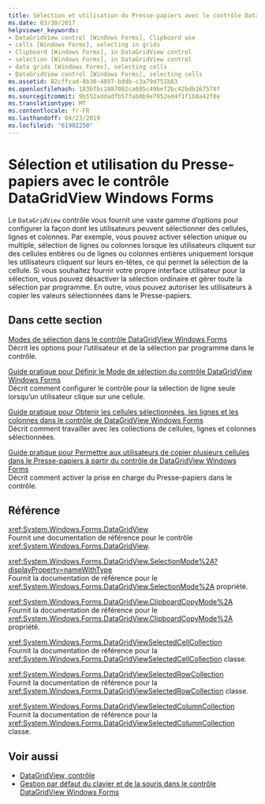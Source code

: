 ```yaml
---
title: Sélection et utilisation du Presse-papiers avec le contrôle DataGridView Windows Forms
ms.date: 03/30/2017
helpviewer_keywords:
- DataGridView control [Windows Forms], Clipboard use
- cells [Windows Forms], selecting in grids
- Clipboard [Windows Forms], in DataGridView control
- selection [Windows Forms], in DataGridView control
- data grids [Windows Forms], selecting cells
- DataGridView control [Windows Forms], selecting cells
ms.assetid: 82cffcad-8b30-4897-bddb-c3a79d751b83
ms.openlocfilehash: 1836fbc1887082ca685c49bef2bc42bdb167578f
ms.sourcegitcommit: 9b552addadfb57fab0b9e7852ed4f1f1b8a42f8e
ms.translationtype: MT
ms.contentlocale: fr-FR
ms.lasthandoff: 04/23/2019
ms.locfileid: "61902250"
---
```

# <a name="selection-and-clipboard-use-with-the-windows-forms-datagridview-control"></a>Sélection et utilisation du Presse-papiers avec le contrôle DataGridView Windows Forms
Le `DataGridView` contrôle vous fournit une vaste gamme d’options pour configurer la façon dont les utilisateurs peuvent sélectionner des cellules, lignes et colonnes. Par exemple, vous pouvez activer sélection unique ou multiple, sélection de lignes ou colonnes lorsque les utilisateurs cliquent sur des cellules entières ou de lignes ou colonnes entières uniquement lorsque les utilisateurs cliquent sur leurs en-têtes, ce qui permet la sélection de la cellule. Si vous souhaitez fournir votre propre interface utilisateur pour la sélection, vous pouvez désactiver la sélection ordinaire et gérer toute la sélection par programme. En outre, vous pouvez autoriser les utilisateurs à copier les valeurs sélectionnées dans le Presse-papiers.  
  
## <a name="in-this-section"></a>Dans cette section  
 [Modes de sélection dans le contrôle DataGridView Windows Forms](selection-modes-in-the-windows-forms-datagridview-control.md)  
 Décrit les options pour l’utilisateur et de la sélection par programme dans le contrôle.  
  
 [Guide pratique pour Définir le Mode de sélection du contrôle DataGridView Windows Forms](how-to-set-the-selection-mode-of-the-windows-forms-datagridview-control.md)  
 Décrit comment configurer le contrôle pour la sélection de ligne seule lorsqu’un utilisateur clique sur une cellule.  
  
 [Guide pratique pour Obtenir les cellules sélectionnées, les lignes et les colonnes dans le contrôle de DataGridView Windows Forms](selected-cells-rows-and-columns-datagridview.md)  
 Décrit comment travailler avec les collections de cellules, lignes et colonnes sélectionnées.  
  
 [Guide pratique pour Permettre aux utilisateurs de copier plusieurs cellules dans le Presse-papiers à partir du contrôle de DataGridView Windows Forms](enable-users-to-copy-multiple-cells-to-the-clipboard-datagridview.md)  
 Décrit comment activer la prise en charge du Presse-papiers dans le contrôle.  
  
## <a name="reference"></a>Référence  
 <xref:System.Windows.Forms.DataGridView>  
 Fournit une documentation de référence pour le contrôle <xref:System.Windows.Forms.DataGridView>.  
  
 <xref:System.Windows.Forms.DataGridView.SelectionMode%2A?displayProperty=nameWithType>  
 Fournit la documentation de référence pour le <xref:System.Windows.Forms.DataGridView.SelectionMode%2A> propriété.  
  
 <xref:System.Windows.Forms.DataGridView.ClipboardCopyMode%2A>  
 Fournit la documentation de référence pour le <xref:System.Windows.Forms.DataGridView.ClipboardCopyMode%2A> propriété.  
  
 <xref:System.Windows.Forms.DataGridViewSelectedCellCollection>  
 Fournit la documentation de référence pour la <xref:System.Windows.Forms.DataGridViewSelectedCellCollection> classe.  
  
 <xref:System.Windows.Forms.DataGridViewSelectedRowCollection>  
 Fournit la documentation de référence pour la <xref:System.Windows.Forms.DataGridViewSelectedRowCollection> classe.  
  
 <xref:System.Windows.Forms.DataGridViewSelectedColumnCollection>  
 Fournit la documentation de référence pour la <xref:System.Windows.Forms.DataGridViewSelectedColumnCollection> classe.  
  
## <a name="see-also"></a>Voir aussi

- [DataGridView, contrôle](datagridview-control-windows-forms.md)
- [Gestion par défaut du clavier et de la souris dans le contrôle DataGridView Windows Forms](default-keyboard-and-mouse-handling-in-the-windows-forms-datagridview-control.md)
